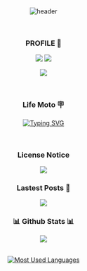 <div align=center>
<br>
  
![header](https://capsule-render.vercel.app/api?type=waving&text=UZU%20LEE&fontAlign=50&fontAlignY=30&fontSize=40&desc=/**%20Just%20a%20little%20bean%20doing%20stuff.%20*/&descAlignY=60&descAlign=50&theme=gruvbox)

<br>

<h3 align="center"><b> PROFILE 📍 </b></h3>
  <a href="https://www.instagram.com/rnjs._.yxxan" target="_blank"><img src="https://img.shields.io/badge/Instagram-E4405F?style=for-the-badge&logo=instagram&logoColor=white"/></a>
  <a href="https://github.com/uzulee" target="_blank"><img src="https://img.shields.io/badge/GitHub-100000?style=for-the-badge&logo=github&logoColor=white"/></a>
  
<br>

  <a href="https://velog.io/@uzulee" target="_blank"><img src="https://velog-readme-stats.vercel.app/api/badge?name=uzulee"/></a>

<br>

<h3 align="center"><b> Life Moto 🪧 </b></h3>
<div align="center">
  
  [![Typing SVG](https://readme-typing-svg.demolab.com?font=Fira+Code&pause=1000&color=F7CC36&width=500&lines=Living+the+youngest+day+of+life+to+come)](https://git.io/typing-svg)
  
</div>

<br>

<h3 align="center"><b> License Notice </b></h3>
<a href="https://velog.io/@uzulee/posts?tag=license" target="_blank"><img src="https://velog-readme-stats.vercel.app/api?name=uzulee&tag=license"/></a>

<br>

<h3 align="center"><b> Lastest Posts 📑 </b></h3>
<a href="https://velog.io/@uzulee" target="_blank"><img src="https://velog-readme-stats.vercel.app/api/list?name=uzulee"/></a>

<br>

<div align="center">
 <h3><b> 📊 Github Stats 📊 </b></h3>
  <img src="https://github-readme-stats.vercel.app/api?username=uzuLee&hide=contribs,prs&show_icons=true&theme=gruvbox&hide_border=true" align="center" />
</div>  
<br>

<div align="center">
  
  [![Most Used Languages](https://github-readme-stats.vercel.app/api/top-langs/?username=uzuLee&langs_count=5&layout=compact)](https://github.com/anuraghazra/github-readme-stats)
  
</div>
